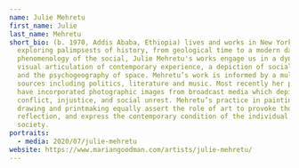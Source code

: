 ```yaml
---
name: Julie Mehretu
first_name: Julie
last_name: Mehretu
short_bio: (b. 1970, Addis Ababa, Ethiopia) lives and works in New York City. In
  exploring palimpsests of history, from geological time to a modern day
  phenomenology of the social, Julie Mehretu's works engage us in a dynamic
  visual articulation of contemporary experience, a depiction of social behavior
  and the psychogeography of space. Mehretu’s work is informed by a multitude of
  sources including politics, literature and music. Most recently her paintings
  have incorporated photographic images from broadcast media which depict
  conflict, injustice, and social unrest. Mehretu’s practice in painting,
  drawing and printmaking equally assert the role of art to provoke thought and
  reflection, and express the contemporary condition of the individual and
  society.
portraits:
  - media: 2020/07/julie-mehretu
website: https://www.mariangoodman.com/artists/julie-mehretu/
---
```

